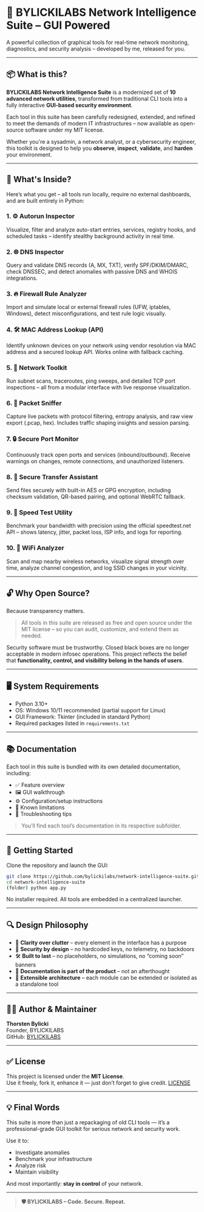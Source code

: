 
# 🧠 BYLICKILABS Network Intelligence Suite – GUI Powered

A powerful collection of graphical tools for real-time network monitoring, diagnostics, and security analysis – developed by me, released for you.

---

## 📦 What is this?

**BYLICKILABS Network Intelligence Suite** is a modernized set of **10 advanced network utilities**, transformed from traditional CLI tools into a fully interactive **GUI-based security environment**.

Each tool in this suite has been carefully redesigned, extended, and refined to meet the demands of modern IT infrastructures – now available as open-source software under my MIT license.

Whether you're a sysadmin, a network analyst, or a cybersecurity engineer, this toolkit is designed to help you **observe**, **inspect**, **validate**, and **harden** your environment.

---

## 🔧 What's Inside?

Here’s what you get – all tools run locally, require no external dashboards, and are built entirely in Python:

### 1. ⚙️ Autorun Inspector  
Visualize, filter and analyze auto-start entries, services, registry hooks, and scheduled tasks – identify stealthy background activity in real time.

### 2. 🌐 DNS Inspector  
Query and validate DNS records (A, MX, TXT), verify SPF/DKIM/DMARC, check DNSSEC, and detect anomalies with passive DNS and WHOIS integrations.

### 3. 🔥 Firewall Rule Analyzer  
Import and simulate local or external firewall rules (UFW, iptables, Windows), detect misconfigurations, and test rule logic visually.

### 4. 🛠️ MAC Address Lookup (API)  
Identify unknown devices on your network using vendor resolution via MAC address and a secured lookup API. Works online with fallback caching.

### 5. 📡 Network Toolkit  
Run subnet scans, traceroutes, ping sweeps, and detailed TCP port inspections – all from a modular interface with live response visualization.

### 6. 🔎 Packet Sniffer  
Capture live packets with protocol filtering, entropy analysis, and raw view export (.pcap, hex). Includes traffic shaping insights and session parsing.

### 7. 🔒 Secure Port Monitor  
Continuously track open ports and services (inbound/outbound). Receive warnings on changes, remote connections, and unauthorized listeners.

### 8. 📁 Secure Transfer Assistant  
Send files securely with built-in AES or GPG encryption, including checksum validation, QR-based pairing, and optional WebRTC fallback.

### 9. 🚀 Speed Test Utility  
Benchmark your bandwidth with precision using the official speedtest.net API – shows latency, jitter, packet loss, ISP info, and logs for reporting.

### 10. 📶 WiFi Analyzer  
Scan and map nearby wireless networks, visualize signal strength over time, analyze channel congestion, and log SSID changes in your vicinity.

---

## 🔓 Why Open Source?

Because transparency matters.

> All tools in this suite are released as free and open source under the MIT license – so you can audit, customize, and extend them as needed.

Security software must be trustworthy. Closed black boxes are no longer acceptable in modern infosec operations. This project reflects the belief that **functionality, control, and visibility belong in the hands of users**.

---

## 🖥️ System Requirements

- Python 3.10+  
- OS: Windows 10/11 recommended (partial support for Linux)  
- GUI Framework: Tkinter (included in standard Python)  
- Required packages listed in `requirements.txt`

---

## 📚 Documentation

Each tool in this suite is bundled with its own detailed documentation, including:

- ✅ Feature overview  
- 🖼️ GUI walkthrough  
- ⚙️ Configuration/setup instructions  
- 🧪 Known limitations  
- 🔧 Troubleshooting tips

> You’ll find each tool’s documentation in its respective subfolder.

---

## 🚀 Getting Started

Clone the repository and launch the GUI:

```bash
git clone https://github.com/bylickilabs/network-intelligence-suite.git
cd network-intelligence-suite
(folder) python app.py
```

No installer required. All tools are embedded in a centralized launcher.

---

## 🔍 Design Philosophy

- 🧠 **Clarity over clutter** – every element in the interface has a purpose  
- 🔐 **Security by design** – no hardcoded keys, no telemetry, no backdoors  
- 🛠️ **Built to last** – no placeholders, no simulations, no “coming soon” banners  
- 📄 **Documentation is part of the product** – not an afterthought  
- 🧩 **Extensible architecture** – each module can be extended or isolated as a standalone tool

---

## 🧑‍💻 Author & Maintainer

**Thorsten Bylicki**  
Founder, BYLICKILABS  
GitHub: [BYLICKILABS](https://github.com/bylickilabs)

---

## ✅ License

This project is licensed under the **MIT License**.  
Use it freely, fork it, enhance it — just don’t forget to give credit.
[LICENSE](LICENSE)

---

## 💡 Final Words

This suite is more than just a repackaging of old CLI tools — it’s a professional-grade GUI toolkit for serious network and security work.

Use it to:

- Investigate anomalies  
- Benchmark your infrastructure  
- Analyze risk  
- Maintain visibility

And most importantly: **stay in control** of your network.

---

> **🛡️ BYLICKILABS – Code. Secure. Repeat.**
